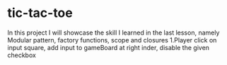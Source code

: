 # tic-tac-toe
In this project I will showcase the skill I learned in the last lesson, namely Modular pattern, factory functions, scope and closures
1.Player click on input square, add input to gameBoard at right inder, disable the given checkbox